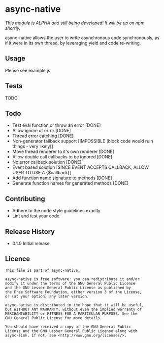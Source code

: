 async-native
=========

_This module is ALPHA and still being developed! It will be up on npm shortly._

async-native allows the user to write asynchronous code synchronously, as if it
were in its own thread, by leveraging yield and code re-writing.

## Usage

Please see example.js

## Tests

TODO

## Todo

* Test eval function or throw an error              [DONE]
* Allow ignore of error                             [DONE]
* Thread error catching                             [DONE]
* Non-generator fallback support                    [IMPOSSIBLE (block code would ruin things - very likely)]
* Move thread renderer to it's own renderer         [DONE]
* Allow double call callbacks to be ignored         [DONE]
* No error callback solution                        [DONE]
* Event based solution                              [SINCE EVENT ACCEPTS CALLBACK, ALLOW USER TO USE A {$callback}]
* Add function name signature to methods            [DONE]
* Generate function names for generated methods     [DONE]

## Contributing

* Adhere to the node style guidelines exactly
* Lint and test your code.

## Release History

* 0.1.0 Initial release

## Licence
    This file is part of async-native.

    async-native is free software: you can redistribute it and/or 
    modify it under the terms of the GNU General Public License
    and the GNU Lesser General Public License as published by 
    the Free Software Foundation, either version 3 of the License,
    or (at your option) any later version.

    async-native is distributed in the hope that it will be useful,
    but WITHOUT ANY WARRANTY; without even the implied warranty of
    MERCHANTABILITY or FITNESS FOR A PARTICULAR PURPOSE. See the
    GNU General Public License for more details.

    You should have received a copy of the GNU General Public 
    License and the GNU Lesser General Public License along with
    async-link. If not, see <http://www.gnu.org/licenses/>.

